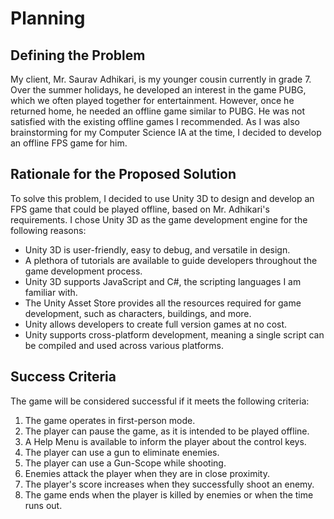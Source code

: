 # Planning

## Defining the Problem

My client, Mr. Saurav Adhikari, is my younger cousin currently in grade 7. Over the summer holidays, he developed an interest in the game PUBG, which we often played together for entertainment. However, once he returned home, he needed an offline game similar to PUBG. He was not satisfied with the existing offline games I recommended. As I was also brainstorming for my Computer Science IA at the time, I decided to develop an offline FPS game for him.

## Rationale for the Proposed Solution

To solve this problem, I decided to use Unity 3D to design and develop an FPS game that could be played offline, based on Mr. Adhikari's requirements. I chose Unity 3D as the game development engine for the following reasons:

- Unity 3D is user-friendly, easy to debug, and versatile in design.
- A plethora of tutorials are available to guide developers throughout the game development process.
- Unity 3D supports JavaScript and C#, the scripting languages I am  familiar with.
- The Unity Asset Store provides all the resources required for game development, such as characters, buildings, and more.
- Unity allows developers to create full version games at no cost.
- Unity supports cross-platform development, meaning a single script can be compiled and used across various platforms.

## Success Criteria

The game will be considered successful if it meets the following criteria:

1. The game operates in first-person mode.
2. The player can pause the game, as it is intended to be played offline.
3. A Help Menu is available to inform the player about the control keys.
4. The player can use a gun to eliminate enemies.
5. The player can use a Gun-Scope while shooting.
6. Enemies attack the player when they are in close proximity.
7. The player's score increases when they successfully shoot an enemy.
8. The game ends when the player is killed by enemies or when the time runs out.
